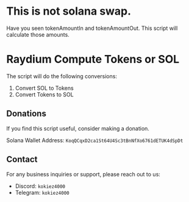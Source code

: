 # This is not solana swap.
Have you seen tokenAmountIn and tokenAmountOut. This script will calculate those amounts.


# Raydium Compute Tokens or SOL
The script will do the following conversions:
  1. Convert SOL to Tokens
  2. Convert Tokens to SOL

## Donations
If you find this script useful, consider making a donation.

Solana Wallet Address: `KoqQCqxD2ca1St64U4Sc3tBnNfXo6761dETUK4dSpDt`

## Contact
For any business inquiries or support, please reach out to us:
- Discord: `kokiez4000`
- Telegram: `kokiez4000`
